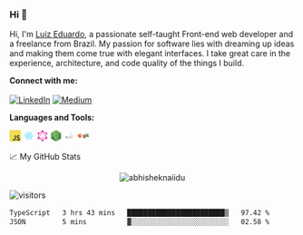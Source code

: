 ### Hi 👋

Hi, I'm [Luiz Eduardo](https://gotardo.vercel.app/), a passionate self-taught Front-end web developer and a freelance from Brazil. My passion for software lies with dreaming up ideas and making them come true with elegant interfaces. I take great care in the experience, architecture, and code quality of the things I build.

**Connect with me:** <br/><br/>
[<img alt="LinkedIn" width="80" src="https://www.tmf-group.com/-/media/images/logos/case-study-logos/linkedin.png" />](https://www.linkedin.com/in/luiz-gotardo)
[<img alt="Medium" width="25" src="https://upload.wikimedia.org/wikipedia/commons/thumb/e/ec/Medium_logo_Monogram.svg/1200px-Medium_logo_Monogram.svg.png" />](https://medium.com/@doginuwu)<br/>

**Languages and Tools:**  

<code><img height="20" src="https://raw.githubusercontent.com/github/explore/80688e429a7d4ef2fca1e82350fe8e3517d3494d/topics/javascript/javascript.png"></code>
<code><img height="20" src="https://raw.githubusercontent.com/github/explore/80688e429a7d4ef2fca1e82350fe8e3517d3494d/topics/react/react.png"></code>
<code><img height="20" src="https://raw.githubusercontent.com/github/explore/5c058a388828bb5fde0bcafd4bc867b5bb3f26f3/topics/graphql/graphql.png"></code>
<code><img height="20" src="https://raw.githubusercontent.com/github/explore/80688e429a7d4ef2fca1e82350fe8e3517d3494d/topics/nodejs/nodejs.png"></code>
<code><img height="20" src="https://raw.githubusercontent.com/github/explore/80688e429a7d4ef2fca1e82350fe8e3517d3494d/topics/mysql/mysql.png"></code>
<code><img height="20" src="https://raw.githubusercontent.com/github/explore/80688e429a7d4ef2fca1e82350fe8e3517d3494d/topics/git/git.png"></code>

📈 My GitHub Stats
<p align="center"> 
  <img src="https://github-readme-stats.vercel.app/api?username=doginuwu&show_icons=true&theme=gotham" alt="abhisheknaiidu" />
</p>

![visitors](https://visitor-badge.glitch.me/badge?page_id=doginuwu) 

<!--START_SECTION:waka-->
```text
TypeScript   3 hrs 43 mins   ████████████████████████▒   97.42 % 
JSON         5 mins          ▓░░░░░░░░░░░░░░░░░░░░░░░░   02.58 % 
```
<!--END_SECTION:waka-->
